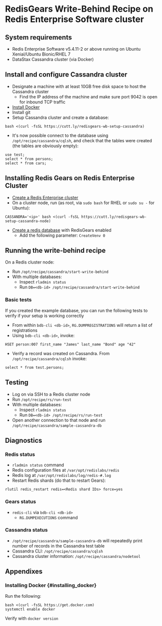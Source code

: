 # RedisGears Write-Behind Recipe on Redis Enterprise Software cluster

## System requirements

* Redis Enterprise Software v5.4.11-2 or above running on Ubuntu Xenial/Ubuntu Bionic/RHEL 7
* DataStax Cassandra cluster (via Docker)

## Install and configure Cassandra cluster

* Designate a machine with at least 10GB free disk space to host the Cassandra cluster
  * Find the IP address of the machine and make sure port 9042 is open for inbound TCP traffic
* [Install Docker](#insalling_docker)
* Install git
* Setup Cassandra cluster and create a database:
```
bash <(curl -fsSL https://cutt.ly/redisgears-wb-setup-cassandra)
```
* It's now possible connect to the database using `/opt/recipe/cassandra/cqlsh`, and check that the tables were created (the tables are obviously empty):
```
use test;
select * from persons;
select * from cars;
```
## Installing Redis Gears on Redis Enterprise Cluster

* [Create a Redis Enterprise cluster](https://docs.redislabs.com/latest/rs/installing-upgrading/downloading-installing/)
* On a cluster node, run (as root, via `sudo bash` for RHEL or `sudo su -` for Ubuntu):
```
CASSANDRA='<ip>' bash <(curl -fsSL https://cutt.ly/redisgears-wb-setup-cassandra-node)
```

* [Create a redis database](https://docs.redislabs.com/latest/modules/create-database-rs/) with RedisGears enabled
  * Add the following parameter: `CreateVenv 0`

## Running the write-behind recipe

On a Redis cluster node:

* Run `/opt/recipe/cassandra/start-write-behind`
* With multiple databases:
  * Inspect `rladmin status`
  * Run `DB=<db-id> /opt/recipe/cassandra/start-write-behind`

### Basic tests
If you created the example database, you can run the following tests to verify if your setup is working correctly

* From within `bdb-cli <db-id>`, `RG.DUMPREGISTRATIONS` will return a list of registrations
* Using `bdb-cli <db-id>`, invoke:
```
HSET person:007 first_name "James" last_name "Bond" age "42"
```
* Verify a record was created on Cassandra. From ```/opt/recipe/cassandra/cqlsh``` invoke:
```
select * from test.persons;
```

## Testing
* Log on via SSH to a Redis cluster node
* Run `/opt/recipe/rs/run-test`
* With multiple databases:
  * Inspect `rladmin status`
  * Run `DB=<db-id> /opt/recipe/rs/run-test`
* Open another connection to that node and run `/opt/recipe/cassandra/sample-cassandra-db`

## Diagnostics

### Redis status

* `rladmin status` command
* Redis configuration files at `/var/opt/redislabs/redis`
* Redis log at `/var/opt/redislabs/log/redis-#.log`
* Restart Redis shards (do that to restart Gears):
```
rlutil redis_restart redis=<Redis shard IDs> force=yes
```

### Gears status

* `redis-cli` via `bdb-cli <db-id>`
  * `RG.DUMPEXECUTIONS` command

### Cassandra status

* `/opt/recipe/cassandra/sample-cassandra-db` will repeatedly print number of records in the Cassandra test table
* Cassandra CLI: `/opt/recipe/cassandra/cqlsh`
* Cassandra cluster information: `/opt/recipe/cassandra/nodetool`

## Appendixes

### Installing Docker {#installing_docker}
Run the following:
```
bash <(curl -fsSL https://get.docker.com)
systemctl enable docker
```

Verify with ```docker version```

